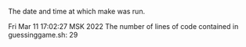 The date and time at which make was run.

Fri Mar 11 17:02:27 MSK 2022
The number of lines of code contained in guessinggame.sh: 
29
